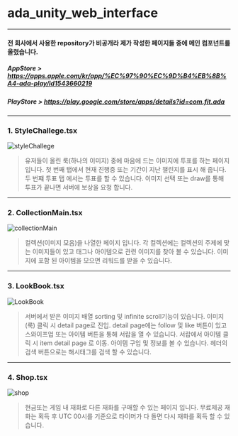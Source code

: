 # ada_unity_web_interface
---
#### 전 회사에서 사용한 repository가 비공개라 제가 작성한 페이지들 중에 메인 컴포넌트를 올렸습니다.
##### AppStore > https://apps.apple.com/kr/app/%EC%97%90%EC%9D%B4%EB%8B%A4-ada-play/id1543660219
##### PlayStore > https://play.google.com/store/apps/details?id=com.fit.ada
---
### 1. StyleChallege.tsx
![styleChallege](https://user-images.githubusercontent.com/38905668/130555779-7f726907-07c0-4e9c-960e-dbadc3a9e4e9.gif)

>유저들이 올린 룩(하나의 이미지) 중에 마음에 드는 이미지에 투표를 하는 페이지 입니다. 첫 번째 탭에서 현재 진행중 또는 기간이 지난 챌린지를 표시 해 줍니다. 두 번쨰 투표 탭 에서는 투표를 할 수 있습니다. 이미지 선택 또는 draw를 통해 투표가 끝나면 서버에 보상을 요청 합니다.
---
### 2. CollectionMain.tsx
![collectionMain](https://user-images.githubusercontent.com/38905668/130562710-8fd39692-12da-4ad0-af85-8dd4d1779454.gif)

>컬렉션(이미지 모음)을 나열한 페이지 입니다. 각 컬렉션에는 컬렉션의 주제에 맞는 이미지들이 있고 태그나 아이템으로 관련 이미지를 찾아 볼 수 있습니다. 이미지에 포함 된 아이템을 모으면 리워드를 받을 수 있습니다.
---
### 3. LookBook.tsx
![LookBook](https://user-images.githubusercontent.com/38905668/130567695-9e0636a0-5512-424c-ad54-3ac121eb9257.gif)

>서버에서 받은 이미지 배열 sorting 및 infinite scroll기능이 있습니다. 이미지(룩) 클릭 시 detail page로 진입. detail page에는 follow 및 like 버튼이 있고 스와이프업 또는 아이템 버튼을 통해 서랍을 열 수 있습니다. 서랍에서 아이템 클릭 시 item detail page 로 이동. 아이템 구입 및 정보를 볼 수 있습니다. 헤더의 검색 버튼으로는 해시태그를 검색 할 수 있습니다.
---
### 4. Shop.tsx
![shop](https://user-images.githubusercontent.com/38905668/130569542-ac9f40f8-17df-4e49-bfac-fa93c0e13d39.gif)


>현금또는 게임 내 재화로 다른 재화를 구매할 수 있는 페이지 입니다. 무료제공 재화는 획득 후  UTC 00시를 기준으로 타이머가 다 돌면 다시 재화를 획득 할 수 있습니다.

